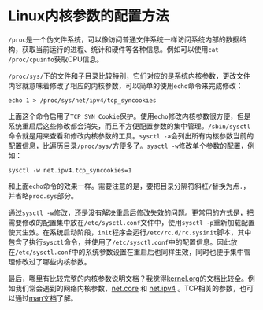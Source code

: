 # Linux内核参数的配置方法

`/proc`是一个伪文件系统，可以像访问普通文件系统一样访问系统内部的数据结构，获取当前运行的进程、统计和硬件等各种信息。例如可以使用`cat /proc/cpuinfo`获取CPU信息。

`/proc/sys/`下的文件和子目录比较特别，它们对应的是系统内核参数，更改文件内容就意味着修改了相应的内核参数，可以简单的使用`echo`命令来完成修改：

```
echo 1 > /proc/sys/net/ipv4/tcp_syncookies
```

上面这个命令启用了`TCP SYN Cookie`保护。使用`echo`修改内核参数很方便，但是系统重启后这些修改都会消失，而且不方便配置参数的集中管理。`/sbin/sysctl`命令就是用来查看和修改内核参数的工具。`sysctl -a`会列出所有内核参数当前的配置信息，比遍历目录`/proc/sys/`方便多了。`sysctl -w`修改单个参数的配置，例如：

```
sysctl -w net.ipv4.tcp_syncookies=1
```
    
和上面`echo`命令的效果一样。需要注意的是，要把目录分隔符斜杠`/`替换为点`.`，并省略`proc.sys`部分。

通过`sysctl -w`修改，还是没有解决重启后修改失效的问题。更常用的方式是，把需要修改的配置集中放在`/etc/sysctl.conf`文件中，使用`sysctl -p`重新加载配置使其生效。在系统启动阶段，`init`程序会运行`/etc/rc.d/rc.sysinit`脚本，其中包含了执行`sysctl`命令，并使用了`/etc/sysctl.conf`中的配置信息。因此放在`/etc/sysctl.conf`中的系统参数设置在重启后也同样生效，同时也便于集中管理修改过了哪些内核参数。

最后，哪里有比较完整的内核参数说明文档？我觉得[kernel.org](https://www.kernel.org/doc/Documentation/sysctl/ )的文档比较全。例如我们常会遇到的网络内核参数，[net.core](https://www.kernel.org/doc/Documentation/sysctl/net.txt) 和 [net.ipv4]( https://www.kernel.org/doc/Documentation/networking/ip-sysctl.txt) 。TCP相关的参数，也可以通过[man文档](http://man7.org/linux/man-pages/man7/tcp.7.html)了解。
